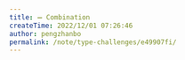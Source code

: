 ```yaml
---
title: ➖ Combination
createTime: 2022/12/01 07:26:46
author: pengzhanbo
permalink: /note/type-challenges/e49907fi/
---
```

